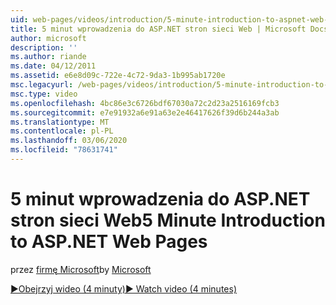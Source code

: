 ```yaml
---
uid: web-pages/videos/introduction/5-minute-introduction-to-aspnet-web-pages
title: 5 minut wprowadzenia do ASP.NET stron sieci Web | Microsoft Docs
author: microsoft
description: ''
ms.author: riande
ms.date: 04/12/2011
ms.assetid: e6e8d09c-722e-4c72-9da3-1b995ab1720e
msc.legacyurl: /web-pages/videos/introduction/5-minute-introduction-to-aspnet-web-pages
msc.type: video
ms.openlocfilehash: 4bc86e3c6726bdf67030a72c2d23a2516169fcb3
ms.sourcegitcommit: e7e91932a6e91a63e2e46417626f39d6b244a3ab
ms.translationtype: MT
ms.contentlocale: pl-PL
ms.lasthandoff: 03/06/2020
ms.locfileid: "78631741"
---
```

# <a name="5-minute-introduction-to-aspnet-web-pages"></a><span data-ttu-id="7e26a-102">5 minut wprowadzenia do ASP.NET stron sieci Web</span><span class="sxs-lookup"><span data-stu-id="7e26a-102">5 Minute Introduction to ASP.NET Web Pages</span></span>

<span data-ttu-id="7e26a-103">przez [firmę Microsoft](https://github.com/microsoft)</span><span class="sxs-lookup"><span data-stu-id="7e26a-103">by [Microsoft](https://github.com/microsoft)</span></span>

[<span data-ttu-id="7e26a-104">&#9654;Obejrzyj wideo (4 minuty)</span><span class="sxs-lookup"><span data-stu-id="7e26a-104">&#9654; Watch video (4 minutes)</span></span>](https://channel9.msdn.com/Blogs/ASP-NET-Site-Videos/5-minute-introduction-to-aspnet-web-pages)

